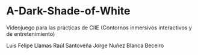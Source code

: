# A-Dark-Shade-of-White
Videojuego para las prácticas de CIIE (Contornos inmersivos interactivos y de entretenimiento)

Luis Felipe Llamas
Raúl Santoveña
Jorge Nuñez
Blanca Beceiro